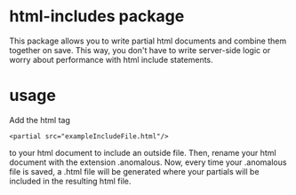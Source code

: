 # html-includes package

This package allows you to write partial html documents and combine them together on save. This way, you don't have to write server-side logic or worry about performance with html include statements.

# usage

Add the html tag

`<partial src="exampleIncludeFile.html"/>`

to your html document to include an outside file. Then, rename your html document with the extension .anomalous. Now, every time your .anomalous file is saved, a .html file will be generated where your partials will be included in the resulting html file.
